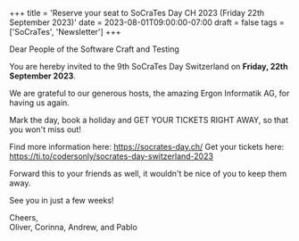 +++
title = 'Reserve your seat to SoCraTes Day CH 2023 (Friday 22th September 2023)'
date = 2023-08-01T09:00:00-07:00
draft = false
tags = ['SoCraTes', 'Newsletter']
+++

Dear People of the Software Craft and Testing

You are hereby invited to the 9th SoCraTes Day Switzerland on **Friday, 22th September 2023**.

<!--more-->

We are grateful to our generous hosts, the amazing Ergon Informatik AG, for having us again.

Mark the day, book a holiday and GET YOUR TICKETS RIGHT AWAY, so that you won't miss out!

Find more information here: https://socrates-day.ch/
Get your tickets here: https://ti.to/codersonly/socrates-day-switzerland-2023

Forward this to your friends as well, it wouldn't be nice of you to keep them away.

See you in just a few weeks!

Cheers,  
Oliver, Corinna, Andrew, and Pablo